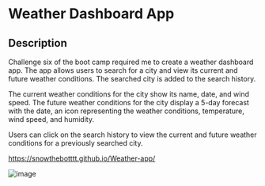 # Weather Dashboard App

## Description

Challenge six of the boot camp required me to create a weather dashboard app. The app allows users to search for a city and view its current and future weather conditions. The searched city is added to the search history.

The current weather conditions for the city show its name, date, and wind speed. The future weather conditions for the city display a 5-day forecast with the date, an icon representing the weather conditions, temperature, wind speed, and humidity.

Users can click on the search history to view the current and future weather conditions for a previously searched city.

https://snowthebotttt.github.io/Weather-app/

![image](https://user-images.githubusercontent.com/49454716/224197966-d65b3aac-eda9-4271-8afb-4f55d133174d.png)

